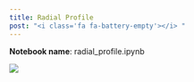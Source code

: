 ```yaml
---
title: Radial Profile
post: "<i class='fa fa-battery-empty'></i> "
---
```


**Notebook name**: radial_profile.ipynb

<img src='/images/comingsoon.png' />